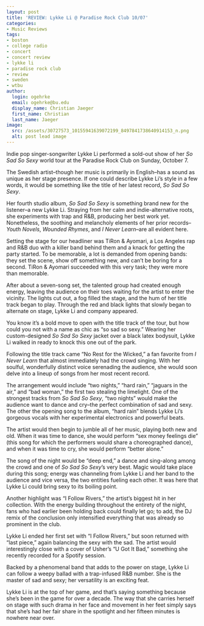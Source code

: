 ```yaml
---
layout: post
title: 'REVIEW: Lykke Li @ Paradise Rock Club 10/07'
categories:
- Music Reviews
tags:
- boston
- college radio
- concert
- concert review
- lykke li
- paradise rock club
- review
- sweden
- wtbu
author:
  login: ogehrke
  email: ogehrke@bu.edu
  display_name: Christian Jaeger
  first_name: Christian
  last_name: Jaeger
image:
  src: /assets/30727573_10155941639072199_8497841738640914153_n.png
  alt: post lead image
---
```

Indie pop singer-songwriter Lykke Li performed a sold-out show of her _So Sad So Sexy_ world tour at the Paradise Rock Club on Sunday, October 7.

The Swedish artist–though her music is primarily in English–has a sound as unique as her stage presence. If one could describe Lykke Li’s style in a few words, it would be something like the title of her latest record, _So Sad So Sexy_.

Her fourth studio album, _So Sad So Sexy_ is something brand new for the listener–a new Lykke Li. Straying from her calm and indie-alternative roots, she experiments with trap and R&B, producing her best work yet. Nonetheless, the soothing and melancholy elements of her prior records–_Youth Novels_, _Wounded Rhymes_, and _I Never Learn_–are all evident here.

Setting the stage for our headliner was TiRon & Ayomari, a Los Angeles rap and R&B duo with a killer band behind them and a knack for getting the party started. To be memorable, a lot is demanded from opening bands: they set the scene, show off something new, and can’t be boring for a second. TiRon & Ayomari succeeded with this very task; they were more than memorable.

After about a seven-song set, the talented group had created enough energy, leaving the audience on their toes waiting for the artist to enter the vicinity. The lights cut out, a fog filled the stage, and the hum of her title track began to play. Through the red and black lights that slowly began to alternate on stage, Lykke Li and company appeared.

You know it’s a bold move to open with the title track of the tour, but how could you not with a name as chic as “so sad so sexy.” Wearing her custom-designed _So Sad So Sexy_ jacket over a black latex bodysuit, Lykke Li walked in ready to knock this one out of the park.

Following the title track came “No Rest for the Wicked,” a fan favorite from _I Never Learn_ that almost immediately had the crowd singing. With her soulful, wonderfully distinct voice serenading the audience, she would soon delve into a lineup of songs from her most recent record.

The arrangement would include “two nights,” “hard rain,” “jaguars in the air,” and “bad woman,” the first two stealing the limelight. One of the strongest tracks from _So Sad So Sexy_, “two nights” would make the audience want to dance and cry–the perfect combination of sad and sexy. The other the opening song to the album, “hard rain” blends Lykke Li’s gorgeous vocals with her experimental electronics and powerful beats.

The artist would then begin to jumble all of her music, playing both new and old. When it was time to dance, she would perform “sex money feelings die” (this song for which the performers would share a choreographed dance), and when it was time to cry, she would perform “better alone.”

The song of the night would be “deep end,” a dance and sing-along among the crowd and one of _So Sad So Sexy_’s very best. Magic would take place during this song; energy was channeling from Lykke Li and her band to the audience and vice versa, the two entities fueling each other. It was here that Lykke Li could bring sexy to its boiling point.

Another highlight was “I Follow Rivers,” the artist’s biggest hit in her collection. With the energy building throughout the entirety of the night, fans who had earlier been holding back could finally let go; to add, the DJ remix of the conclusion only intensified everything that was already so prominent in the club.

Lykke Li ended her first set with “I Follow Rivers,” but soon returned with “last piece,” again balancing the sexy with the sad. The artist would interestingly close with a cover of Usher’s “U Got It Bad,” something she recently recorded for a Spotify session.

Backed by a phenomenal band that adds to the power on stage, Lykke Li can follow a weepy ballad with a trap-infused R&B number. She is the master of sad and sexy; her versatility is an exciting feat.

Lykke Li is at the top of her game, and that’s saying something because she’s been in the game for over a decade. The way that she carries herself on stage with such drama in her face and movement in her feet simply says that she’s had her fair share in the spotlight and her fifteen minutes is nowhere near over.